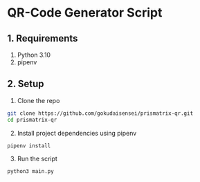 # QR-Code Generator Script

## 1. Requirements

1. Python 3.10
2. pipenv

## 2. Setup

1. Clone the repo
```sh
git clone https://github.com/gokudaisensei/prismatrix-qr.git
cd prismatrix-qr
```

2. Install project dependencies using pipenv
```sh
pipenv install
```

3. Run the script
```sh
python3 main.py
```
